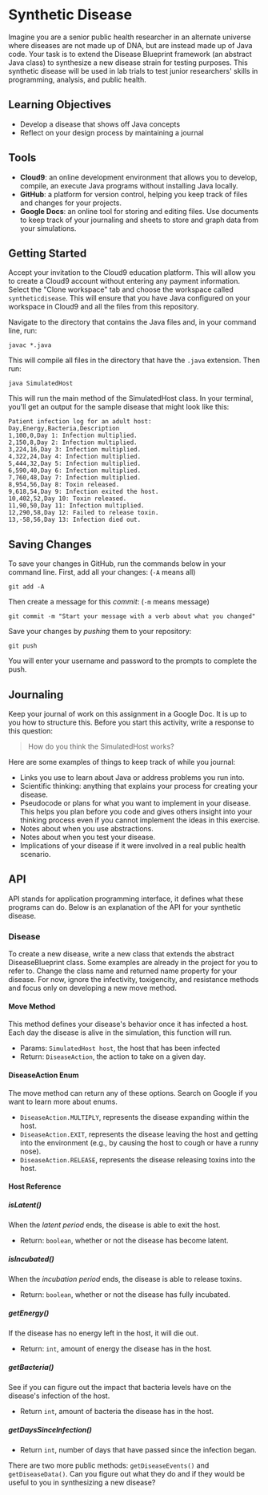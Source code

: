 # Synthetic Disease
Imagine you are a senior public health researcher in an alternate universe where diseases are not made up of DNA, but are instead made up of Java code.
Your task is to extend the Disease Blueprint framework (an abstract Java class) to synthesize a new disease strain for testing purposes. This synthetic disease will be used in lab trials to test junior researchers' skills in programming, analysis, and public health.

## Learning Objectives
- Develop a disease that shows off Java concepts
- Reflect on your design process by maintaining a journal

## Tools
- **Cloud9**: an online development environment that allows you to develop, compile, an execute Java programs without installing Java locally.
- **GitHub**: a platform for version control, helping you keep track of files and changes for your projects.
- **Google Docs**: an online tool for storing and editing files. Use documents to keep track of your journaling and sheets to store and graph data from your simulations.

## Getting Started
Accept your invitation to the Cloud9 education platform. This will allow you to create a Cloud9 account without entering any payment information. Select the "Clone workspace" tab and choose the workspace called `syntheticdisease`. This will ensure that you have Java configured on your workspace in Cloud9 and all the files from this repository.

Navigate to the directory that contains the Java files and, in your command line, run:
```
javac *.java
```
This will compile all files in the directory that have the `.java` extension. Then run:
```
java SimulatedHost
```
This will run the main method of the SimulatedHost class. In your terminal, you'll get an output for the sample disease that might look like this:
```
Patient infection log for an adult host:
Day,Energy,Bacteria,Description
1,100,0,Day 1: Infection multiplied.
2,150,8,Day 2: Infection multiplied.
3,224,16,Day 3: Infection multiplied.
4,322,24,Day 4: Infection multiplied.
5,444,32,Day 5: Infection multiplied.
6,590,40,Day 6: Infection multiplied.
7,760,48,Day 7: Infection multiplied.
8,954,56,Day 8: Toxin released.
9,618,54,Day 9: Infection exited the host.
10,402,52,Day 10: Toxin released.
11,90,50,Day 11: Infection multiplied.
12,290,58,Day 12: Failed to release toxin.
13,-58,56,Day 13: Infection died out.
```
## Saving Changes
To save your changes in GitHub, run the commands below in your command line. First, add all your changes: (`-A` means all)
```
git add -A
```
Then create a message for this *commit*: (`-m` means message)
```
git commit -m "Start your message with a verb about what you changed"
```
Save your changes by *pushing* them to your repository:
```
git push
```
You will enter your username and password to the prompts to complete the push.

## Journaling
Keep your journal of work on this assignment in a Google Doc. It is up to you how to structure this. Before you start this activity, write a response to this question:

> How do you think the SimulatedHost works?

Here are some examples of things to keep track of while you journal:
- Links you use to learn about Java or address problems you run into.
- Scientific thinking: anything that explains your process for creating your disease.
- Pseudocode or plans for what you want to implement in your disease. This helps you plan before you code and gives others insight into your thinking process even if you cannot implement the ideas in this exercise.
- Notes about when you use abstractions.
- Notes about when you test your disease.
- Implications of your disease if it were involved in a real public health scenario.

## API
API stands for application programming interface, it defines what these programs can do. Below is an explanation of the API for your synthetic disease.

### Disease
To create a new disease, write a new class that extends the abstract DiseaseBlueprint class. Some examples are already in the project for you to refer to. Change the class name and returned name property for your disease. For now, ignore the infectivity, toxigencity, and resistance methods and focus only on developing a new move method.
#### Move Method
This method defines your disease's behavior once it has infected a host. Each day the disease is alive in the simulation, this function will run.
- Params: `SimulatedHost host`, the host that has been infected
- Return: `DiseaseAction`, the action to take on a given day.

#### DiseaseAction Enum
The move method can return any of these options. Search on Google if you want to learn more about enums.
- `DiseaseAction.MULTIPLY`, represents the disease expanding within the host.
- `DiseaseAction.EXIT`, represents the disease leaving the host and getting into the environment (e.g., by causing the host to cough or have a runny nose).
- `DiseaseAction.RELEASE`, represents the disease releasing toxins into the host.

#### Host Reference

##### isLatent()
When the *latent period* ends, the disease is able to exit the host.
- Return: `boolean`, whether or not the disease has become latent.

##### isIncubated()
When the *incubation period* ends, the disease is able to release toxins.
- Return: `boolean`, whether or not the disease has fully incubated.

##### getEnergy()
If the disease has no energy left in the host, it will die out.
- Return: `int`, amount of energy the disease has in the host.

##### getBacteria()
See if you can figure out the impact that bacteria levels have on the disease's infection of the host.
- Return `int`, amount of bacteria the disease has in the host.

##### getDaysSinceInfection()
- Return `int`, number of days that have passed since the infection began.

There are two more public methods: `getDiseaseEvents()` and `getDiseaseData()`. Can you figure out what they do and if they would be useful to you in synthesizing a new disease?
